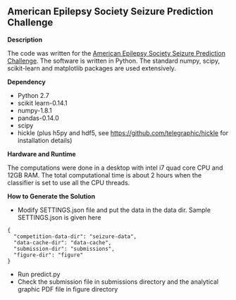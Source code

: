 American Epilepsy Society Seizure Prediction Challenge
-------------------------------
**Description**

The code was written for the [American Epilepsy Society Seizure Prediction Challenge](https://www.kaggle.com/c/seizure-prediction). The software is written in Python. The standard numpy, scipy, scikit-learn and matplotlib packages are used extensively.

**Dependency**
  * Python 2.7
  * scikit learn-0.14.1
  * numpy-1.8.1
  * pandas-0.14.0
  * scipy
  * hickle (plus h5py and hdf5, see https://github.com/telegraphic/hickle for installation details)

**Hardware and Runtime**

The computations were done in a desktop with intel i7 quad core CPU and 12GB RAM. The total computational time is about 2 hours when the classifier is set to use all the CPU threads.

**How to Generate the Solution**
	
* Modify SETTINGS.json file and put the data in the data dir. Sample SETTINGS.json is given here
```
{
  "competition-data-dir": "seizure-data",
  "data-cache-dir": "data-cache",
  "submission-dir": "submissions",
  "figure-dir": "figure"
}
```
* Run predict.py
* Check the submission file in submissions directory and the analytical graphic PDF file in figure directory
